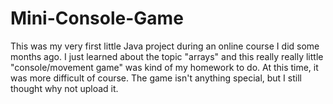 # Mini-Console-Game
This was my very first little Java project during an online course I did some months ago. 
I just learned about the topic "arrays" and this really really little "console/movement game" was kind of my homework to do.
At this time, it was more difficult of course. The game isn't anything special, but I still thought why not upload it.
